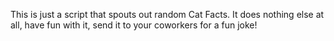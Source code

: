 This is just a script that spouts out random Cat Facts. It does nothing else at all, have fun with it, send it to your coworkers for a fun joke!